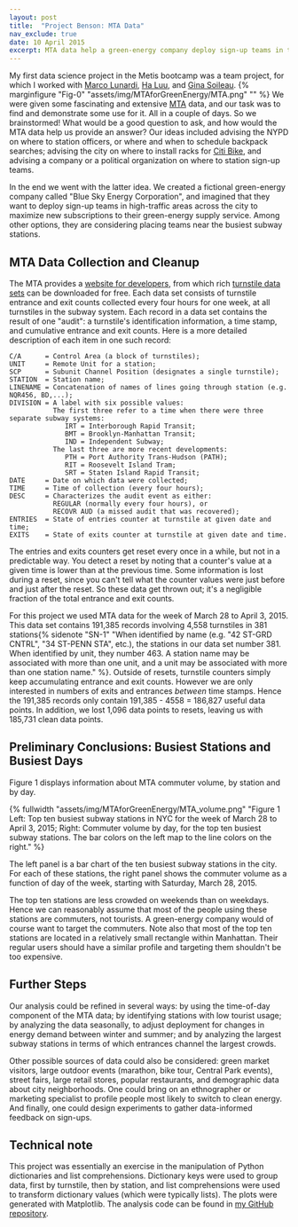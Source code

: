 ```yaml
---
layout: post
title:  "Project Benson: MTA Data"
nav_exclude: true
date: 10 April 2015
excerpt: MTA data help a green-energy company deploy sign-up teams in the city...
---
```

My first data science project in the Metis bootcamp was a team project, for which I worked with [Marco Lunardi](http://marcolunardi.github.io/), [Ha Luu](http://hbl15.github.io/), and [Gina Soileau](http://gfsoileau.github.io/).  {% marginfigure "Fig-0" "assets/img/MTAforGreenEnergy/MTA.png" "" %} We were given some fascinating and extensive [MTA](http://www.mta.info/) data, and our task was to find and demonstrate some use for it.  All in a couple of days.  So we brainstormed!  What would be a good question to ask, and how would the MTA data help us provide an answer?  Our ideas included advising the NYPD on where to station officers, or where and when to schedule backpack searches; advising the city on where to install racks for [Citi Bike](https://www.citibikenyc.com/), and advising a company or a political organization on where to station sign-up teams.  

In the end we went with the latter idea.  We created a fictional green-energy company called "Blue Sky Energy Corporation", and imagined that they want to deploy sign-up teams in high-traffic areas across the city to maximize new subscriptions to their green-energy supply service.  Among other options, they are considering placing teams near the busiest subway stations.

## MTA Data Collection and Cleanup

The MTA provides a [website for developers](http://web.mta.info/developers/), from which rich [turnstile data sets](http://web.mta.info/developers/turnstile.html) can be downloaded for free.  Each data set consists of turnstile entrance and exit counts collected every four hours for one week, at all turnstiles in the subway system.  Each record in a data set contains the result of one "audit": a turnstile's identification information, a time stamp, and cumulative entrance and exit counts.  Here is a more detailed description of each item in one such record:

    C/A      = Control Area (a block of turnstiles);
    UNIT     = Remote Unit for a station;
    SCP      = Subunit Channel Position (designates a single turnstile);
    STATION  = Station name;
    LINENAME = Concatenation of names of lines going through station (e.g. NQR456, BD,...);
    DIVISION = A label with six possible values:
               The first three refer to a time when there were three separate subway systems:  
                  IRT = Interborough Rapid Transit;  
                  BMT = Brooklyn-Manhattan Transit;  
                  IND = Independent Subway;  
               The last three are more recent developments:
                  PTH = Port Authority Trans-Hudson (PATH);
                  RIT = Roosevelt Island Tram;
                  SRT = Staten Island Rapid Transit;
    DATE     = Date on which data were collected;
    TIME     = Time of collection (every four hours);
    DESC     = Characterizes the audit event as either:
               REGULAR (normally every four hours), or
               RECOVR AUD (a missed audit that was recovered);
    ENTRIES  = State of entries counter at turnstile at given date and time;
    EXITS    = State of exits counter at turnstile at given date and time.

The entries and exits counters get reset every once in a while, but not in a predictable way.  You detect a reset by noting that a counter's value at a given time is lower than at the previous time. Some information is lost during a reset, since you can't tell what the counter values were just before and just after the reset.  So these data get thrown out; it's a negligible fraction of the total entrance and exit counts.

For this project we used MTA data for the week of March 28 to April 3, 2015.  This data set contains 191,385 records involving 4,558 turnstiles in 381 stations{% sidenote "SN-1" "When identified by name (e.g. \"42 ST-GRD CNTRL\", \"34 ST-PENN STA\", etc.), the stations in our data set number 381.  When identified by unit, they number 463.  A station name may be associated with more than one unit, and a unit may be associated with more than one station name." %}.  Outside of resets, turnstile counters simply keep accumulating entrance and exit counts.  However we are only interested in numbers of exits and entrances *between* time stamps.  Hence the 191,385 records only contain 191,385 - 4558 = 186,827 useful data points.  In addition, we lost 1,096 data points to resets, leaving us with 185,731 clean data points.

## Preliminary Conclusions: Busiest Stations and Busiest Days

Figure 1 displays information about MTA commuter volume, by station and by day.

{% fullwidth "assets/img/MTAforGreenEnergy/MTA_volume.png" "Figure 1 Left: Top ten busiest subway stations in NYC for the week of March 28 to April 3, 2015; Right: Commuter volume by day, for the top ten busiest subway stations.  The bar colors on the left map to the line colors on the right." %}

The left panel is a bar chart of the ten busiest subway stations in the city.  For each of these stations, the right panel shows the commuter volume as a function of day of the week, starting with Saturday, March 28, 2015.

The top ten stations are less crowded on weekends than on weekdays.  Hence we can reasonably assume that most of the people using these stations are commuters, not tourists.  A green-energy company would of course want to target the commuters.  Note also that most of the top ten stations are located in a relatively small rectangle within Manhattan.  Their regular users should have a similar profile and targeting them shouldn't be too expensive.

## Further Steps

Our analysis could be refined in several ways: by using the time-of-day component of the MTA data; by identifying stations with low tourist usage; by analyzing the data seasonally, to adjust deployment for changes in energy demand between winter and summer; and by analyzing the largest subway stations in terms of which entrances channel the largest crowds.

Other possible sources of data could also be considered: green market visitors, large outdoor events (marathon, bike tour, Central Park events), street fairs, large retail stores, popular restaurants, and demographic data about city neighborhoods.  One could bring on an ethnographer or marketing specialist to profile people most likely to switch to clean energy. And finally, one could design experiments to gather data-informed feedback on sign-ups.

## Technical note

This project was essentially an exercise in the manipulation of Python dictionaries and list comprehensions.  Dictionary keys were used to group data, first by turnstile, then by station, and list comprehensions were used to transform dictionary values (which were typically lists).  The plots were generated with Matplotlib.  The analysis code can be found in [my GitHub repository](https://github.com/LucDemortier/MTAforGreenEnergy).
